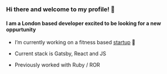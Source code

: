 ### Hi there and welcome to my profile!  👋
#### I am a London based developer excited to be looking for a new oppurtunity


* I’m currently working on a fitness based [startup](https://www.resistanceformula.com) 🏃

* Current stack is Gatsby, React and JS

* Previously worked with Ruby / ROR



